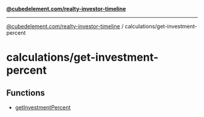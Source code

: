 [**@cubedelement.com/realty-investor-timeline**](../../index.md)

---

[@cubedelement.com/realty-investor-timeline](../../modules.md) / calculations/get-investment-percent

# calculations/get-investment-percent

## Functions

- [getInvestmentPercent](functions/getInvestmentPercent.md)
